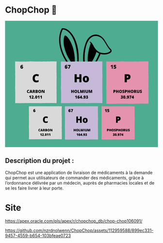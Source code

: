 # ChopChop 🐰
![logo2](https://github.com/nzrdnolwenn/ChopChop/blob/main/Logo2.png) 

## Description du projet : 
ChopChop est une application de livraison de médicaments à la demande qui permet aux utilisateurs de commander des médicaments, grâce à l’ordonnance délivrée par un médecin, auprès de pharmacies locales et de se les faire livrer à leur porte. 

# Site
https://apex.oracle.com/pls/apex/r/chopchop_db/chop-chop106091/

https://github.com/nzrdnolwenn/ChopChop/assets/112959588/899ec331-9457-4559-b654-103bfeae0723

